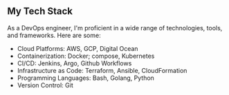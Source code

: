 ## My Tech Stack

As a DevOps engineer, I'm proficient in a wide range of technologies, tools, and frameworks.
Here are some:

- Cloud Platforms: AWS, GCP, Digital Ocean
- Containerization: Docker; compose, Kubernetes
- CI/CD: Jenkins, Argo, Github Workflows
- Infrastructure as Code: Terraform, Ansible, CloudFormation
- Programming Languages: Bash, Golang, Python
- Version Control: Git
